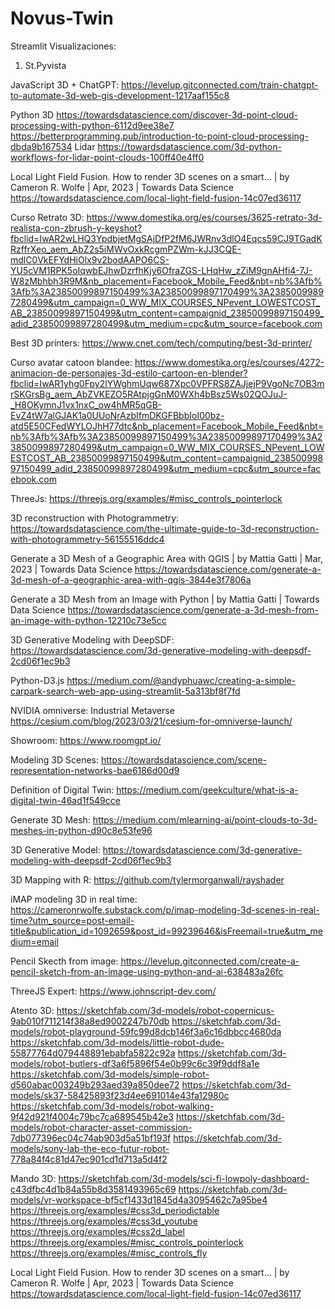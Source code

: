 # Novus-Twin

Streamlit Visualizaciones:
1) St.Pyvista

JavaScript 3D + ChatGPT: 
https://levelup.gitconnected.com/train-chatgpt-to-automate-3d-web-gis-development-1217aaf155c8

Python 3D 
https://towardsdatascience.com/discover-3d-point-cloud-processing-with-python-6112d9ee38e7
https://betterprogramming.pub/introduction-to-point-cloud-processing-dbda9b167534
Lidar
https://towardsdatascience.com/3d-python-workflows-for-lidar-point-clouds-100ff40e4ff0

Local Light Field Fusion. How to render 3D scenes on a smart… | by Cameron R. Wolfe | Apr, 2023 | Towards Data Science
https://towardsdatascience.com/local-light-field-fusion-14c07ed36117

Curso Retrato 3D:
https://www.domestika.org/es/courses/3625-retrato-3d-realista-con-zbrush-y-keyshot?fbclid=IwAR2wLHQ3YpdbjetMgSAjDfP2fM6JWRnv3dlO4Eqcs59CJ9TGadKRzffrXeo_aem_AbZ2s5iMWvOxkRcgmPZWm-kJJ3CQE-mdlC0VkEFYdHiOlx9v2bodAAPO6CS-YU5cVM1RPK5oIqwbEJhwDzrfhKjy6OfraZGS-LHqHw_zZiM9gnAHfi4-7J-W8zMbhbh3R9M&nb_placement=Facebook_Mobile_Feed&nbt=nb%3Afb%3Afb%3A23850099897150499%3A23850099897170499%3A23850099897280499&utm_campaign=0_WW_MIX_COURSES_NPevent_LOWESTCOST_AB_23850099897150499&utm_content=campaignid_23850099897150499_adid_23850099897280499&utm_medium=cpc&utm_source=facebook.com

Best 3D printers:
https://www.cnet.com/tech/computing/best-3d-printer/

Curso avatar catoon blandee:
https://www.domestika.org/es/courses/4272-animacion-de-personajes-3d-estilo-cartoon-en-blender?fbclid=IwAR1yhg0Fpy2lYWghmUqw687Xpc0VPFRS8ZAJjejP9VgoNc7OB3mrSKGrsBg_aem_AbZVKEZO5RAtpjgGnM0WXh4bBsz5Ws02QOJuJ-_H8OKymnJ1vx1nxC_ow4hMR5qGB-EvZ4tW7alGJAK1a0UUoNrAzbIfmDKGFBbbIoI00bz-atd5E50CFedWYLOJhH77dtc&nb_placement=Facebook_Mobile_Feed&nbt=nb%3Afb%3Afb%3A23850099897150499%3A23850099897170499%3A23850099897280499&utm_campaign=0_WW_MIX_COURSES_NPevent_LOWESTCOST_AB_23850099897150499&utm_content=campaignid_23850099897150499_adid_23850099897280499&utm_medium=cpc&utm_source=facebook.com

ThreeJs:
https://threejs.org/examples/#misc_controls_pointerlock

3D reconstruction with Photogrammetry:
https://towardsdatascience.com/the-ultimate-guide-to-3d-reconstruction-with-photogrammetry-56155516ddc4

Generate a 3D Mesh of a Geographic Area with QGIS | by Mattia Gatti | Mar, 2023 | Towards Data Science
https://towardsdatascience.com/generate-a-3d-mesh-of-a-geographic-area-with-qgis-3844e3f7806a

Generate a 3D Mesh from an Image with Python | by Mattia Gatti | Towards Data Science
https://towardsdatascience.com/generate-a-3d-mesh-from-an-image-with-python-12210c73e5cc

3D Generative Modeling with DeepSDF:
https://towardsdatascience.com/3d-generative-modeling-with-deepsdf-2cd06f1ec9b3

Python-D3.js
https://medium.com/@andyphuawc/creating-a-simple-carpark-search-web-app-using-streamlit-5a313bf8f7fd

NVIDIA omniverse: Industrial Metaverse
https://cesium.com/blog/2023/03/21/cesium-for-omniverse-launch/

Showroom:
https://www.roomgpt.io/

Modeling 3D Scenes:
https://towardsdatascience.com/scene-representation-networks-bae6186d00d9

Definition of Digital Twin:
https://medium.com/geekculture/what-is-a-digital-twin-46ad1f549cce

Generate 3D Mesh:
https://medium.com/mlearning-ai/point-clouds-to-3d-meshes-in-python-d90c8e53fe96

3D Generative Model:
https://towardsdatascience.com/3d-generative-modeling-with-deepsdf-2cd06f1ec9b3

3D Mapping with R:
https://github.com/tylermorganwall/rayshader

iMAP modeling 3D in real time:
https://cameronrwolfe.substack.com/p/imap-modeling-3d-scenes-in-real-time?utm_source=post-email-title&publication_id=1092659&post_id=99239646&isFreemail=true&utm_medium=email

Pencil Skecth from image:
https://levelup.gitconnected.com/create-a-pencil-sketch-from-an-image-using-python-and-ai-638483a26fc

ThreeJS Expert:
https://www.johnscript-dev.com/


Atento 3D:
https://sketchfab.com/3d-models/robot-copernicus-9ab010f711214f38a8ed9002247b70db
https://sketchfab.com/3d-models/robot-playground-59fc99d8dcb146f3a6c16dbbcc4680da
https://sketchfab.com/3d-models/little-robot-dude-55877764d079448891ebabfa5822c92a
https://sketchfab.com/3d-models/robot-butlers-df3a6f5896f54e0b99c6c39f9ddf8a1e
https://sketchfab.com/3d-models/simple-robot-d560abac003249b293aed39a850dee72
https://sketchfab.com/3d-models/sk37-58425893f23d4ee691014e43fa12980c
https://sketchfab.com/3d-models/robot-walking-9f42d921f4004c79bc7ca689545b42e3
https://sketchfab.com/3d-models/robot-character-asset-commission-7db077396ec04c74ab903d5a51bf193f
https://sketchfab.com/3d-models/sony-lab-the-eco-futur-robot-778a84f4c81d47ec901cd1d713a5d4f2


Mando 3D:
https://sketchfab.com/3d-models/sci-fi-lowpoly-dashboard-c43dfbc4d1b84a55b8d3581493965c69
https://sketchfab.com/3d-models/vr-workspace-bf5cf1433d1845d4a3095462c7a95be4
https://threejs.org/examples/#css3d_periodictable
https://threejs.org/examples/#css3d_youtube
https://threejs.org/examples/#css2d_label
https://threejs.org/examples/#misc_controls_pointerlock
https://threejs.org/examples/#misc_controls_fly


Local Light Field Fusion. How to render 3D scenes on a smart… | by Cameron R. Wolfe | Apr, 2023 | Towards Data Science
https://towardsdatascience.com/local-light-field-fusion-14c07ed36117






